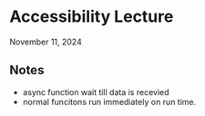 # Accessibility Lecture
November 11, 2024

## Notes
- async function wait till data is recevied
- normal funcitons run immediately on run time.  

